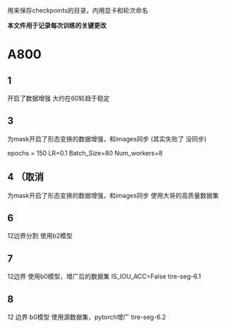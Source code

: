 用来保存checkpoints的目录，内用显卡和轮次命名

**本文件用于记录每次训练的关键更改**

# A800

## 1
开启了数据增强
大约在60轮趋于稳定

## 3
为mask开启了形态变换的数据增强，和images同步 
(其实失败了 没同步)

epochs = 150
LR=0.1
Batch_Size=80
Num_workers=8

## 4 （取消
为mask开启了形态变换的数据增强，和images同步
使用大哥的高质量数据集

## 6
12边界分割
使用b2模型

## 7

12边界 使用b0模型，增广后的数据集
IS_IOU_ACC=False
tire-seg-6.1

## 8
12 边界 b0模型 使用源数据集，pytorch增广
tire-seg-6.2
